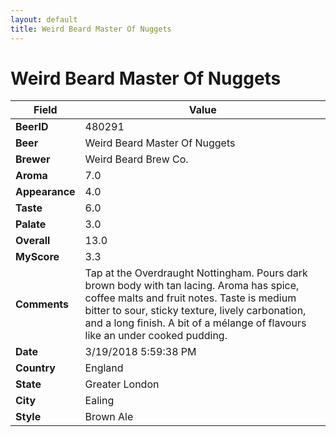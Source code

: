 ```yaml
---
layout: default
title: Weird Beard Master Of Nuggets
---
```


# Weird Beard Master Of Nuggets

| Field         | Value     |
|---------------|-----------|
| **BeerID** | 480291 |
| **Beer** | Weird Beard Master Of Nuggets |
| **Brewer** | Weird Beard Brew Co. |
| **Aroma** | 7.0 |
| **Appearance** | 4.0 |
| **Taste** | 6.0 |
| **Palate** | 3.0 |
| **Overall** | 13.0 |
| **MyScore** | 3.3 |
| **Comments** | Tap at the Overdraught Nottingham. Pours dark brown body with tan lacing. Aroma has spice, coffee malts and fruit notes. Taste is medium bitter to sour, sticky texture, lively carbonation, and a long finish. A bit of a mélange of flavours like an under cooked pudding. |
| **Date** | 3/19/2018 5:59:38 PM |
| **Country** | England |
| **State** | Greater London |
| **City** | Ealing |
| **Style** | Brown Ale |

